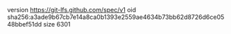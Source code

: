 version https://git-lfs.github.com/spec/v1
oid sha256:a3ade9b67cb7e14a8ca0b1393e2559ae4634b73bb62d8726d6ce0548bbef51dd
size 6301
